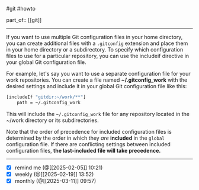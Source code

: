  #git #howto 

part_of:: [[git]]
___
 
 If you want to use multiple Git configuration files in your home directory,
  you can create additional files with a `.gitconfig` extension and place them
  in your home directory or a subdirectory. To specify which configuration
  files to use for a particular repository, you can use the  includeif
  directive in your global Git configuration file.

For example, let's say you want to use a separate configuration file for your work repositories. 
You can create a file named  **~/.gitconfig_work**  with  the desired 
settings and include it in your global Git configuration file
like this:

```bash
[includeIf "gitdir:~/work/**"]
	path = ~/.gitconfig_work
```

  This will include the  `~/.gitconfig_work`  file for any repository located in
  the  ~/work  directory or its subdirectories.

Note that the order of precedence for included configuration files is
  determined by the order in which they *are* **included** in the `global` configuration file. 
  If there are conflicting settings between included configuration files, **the last-included file will take precedence.**
___
- [x] remind me (@[[2025-02-05]] 10:21)
- [x] weekly (@[[2025-02-19]] 13:52)
- [x] monthly (@[[2025-03-11]] 09:57)